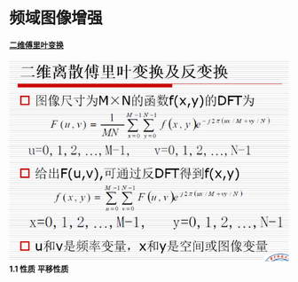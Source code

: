 # 频域图像增强
#### [二维傅里叶变换](https://www.zhihu.com/question/22611929/answer/621009581)
![](pics/二维傅里叶变换及反变换.png)
**1.1 性质**
**平移性质**
